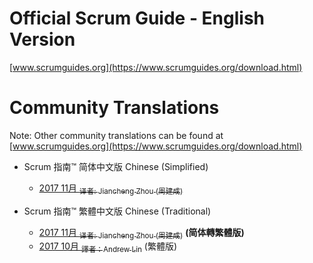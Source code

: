 # Official Scrum Guide - English Version

[www.scrumguides.org](https://www.scrumguides.org/download.html)

# Community Translations

Note: Other community translations can be found at [www.scrumguides.org](https://www.scrumguides.org/download.html)

* Scrum 指南™ 简体中文版  Chinese (Simplified) 
  * [2017 11月 <sub>译者: Jiancheng Zhou (周建成)</sub>](https://www.scrumguides.org/docs/scrumguide/v2017/2017-Scrum-Guide-Chinese-Simplified.pdf)  

  
* Scrum 指南™ 繁體中文版  Chinese (Traditional) 
  * [2017 11月 <sub>译者: Jiancheng Zhou (周建成)</sub>](/zh-CHT/2017-Scrum-Guide-CHS-converted-CHT.pdf) **(简体轉繁體版)**  
  * [2017 10月 <sub>譯者：Andrew Lin</sub>](https://www.scrumguides.org/download.html) (繁體版) 
  
  

